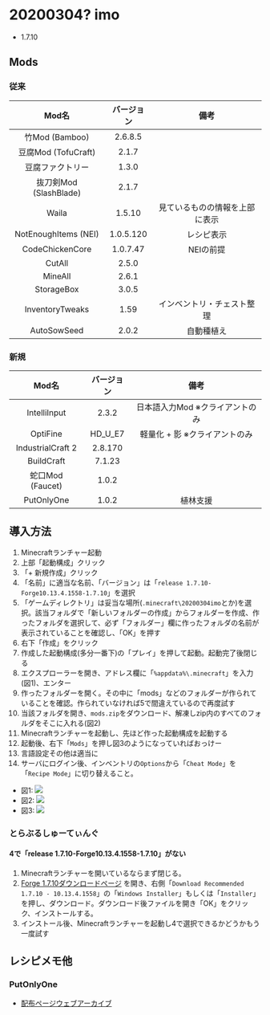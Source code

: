 # 20200304? imo

- 1.7.10

## Mods

### 従来

|Mod名|バージョン|備考|
|:-:|:-:|:-:|
|竹Mod (Bamboo)|2.6.8.5||
|豆腐Mod (TofuCraft)|2.1.7||
|豆腐ファクトリー|1.3.0||
|抜刀剣Mod (SlashBlade)|2.1.7||
|Waila|1.5.10|見ているものの情報を上部に表示|
|NotEnoughItems (NEI)|1.0.5.120|レシピ表示|
|CodeChickenCore|1.0.7.47|NEIの前提|
|CutAll|2.5.0||
|MineAll|2.6.1|
|StorageBox|3.0.5||
|InventoryTweaks|1.59|インベントリ・チェスト整理|
|AutoSowSeed|2.0.2|自動種植え|

### 新規

|Mod名|バージョン|備考|
|:-:|:-:|:-:|
|IntelliInput|2.3.2|日本語入力Mod ※クライアントのみ|
|OptiFine|HD_U_E7|軽量化 + 影 ※クライアントのみ|
|IndustrialCraft 2|2.8.170||
|BuildCraft|7.1.23||
|蛇口Mod (Faucet)|1.0.2||
|PutOnlyOne|1.0.2|植林支援|

## 導入方法

1. Minecraftランチャー起動
2. 上部「起動構成」クリック
3. 「+ 新規作成」クリック
4. 「名前」に適当な名前、「バージョン」は「`release 1.7.10-Forge10.13.4.1558-1.7.10`」を選択
5. 「ゲームディレクトリ」は妥当な場所(`.minecraft\20200304imo`とか)を選択。該当フォルダで「新しいフォルダーの作成」からフォルダーを作成、作ったフォルダを選択して、必ず「フォルダー」欄に作ったフォルダの名前が表示されていることを確認し、「OK」を押す
6. 右下「作成」をクリック
7. 作成した起動構成(多分一番下)の「プレイ」を押して起動。起動完了後閉じる
8. エクスプローラーを開き、アドレス欄に「`%appdata%\.minecraft`」を入力(図1)、エンター
9. 作ったフォルダーを開く。その中に「mods」などのフォルダーが作られていることを確認。作られていなければ5で間違えているので再度試す
10. 当該フォルダを開き、`mods.zip`をダウンロード、解凍しzip内のすべてのフォルダをそこに入れる(図2)
11. Minecraftランチャーを起動し、先ほど作った起動構成を起動する
12. 起動後、右下「`Mods`」を押し図3のようになっていればおっけー
13. 言語設定その他は適当に
14. サーバにログイン後、インベントリの`Options`から「`Cheat Mode`」を「`Recipe Mode`」に切り替えること。

- 図1: ![](https://i.imgur.com/WMMlLzr.png)
- 図2: ![](https://i.imgur.com/krHez5v.png)
- 図3: ![](https://i.imgur.com/xb8Tjg0.png)

### とらぶるしゅーてぃんぐ

#### 4で「release 1.7.10-Forge10.13.4.1558-1.7.10」がない

1. Minecraftランチャーを開いているならまず閉じる。
2. [Forge 1.7.10ダウンロードページ](http://files.minecraftforge.net/maven/net/minecraftforge/forge/index_1.7.10.html) を開き、右側「`Download Recommended 1.7.10 - 10.13.4.1558`」の「`Windows Installer`」もしくは「`Installer`」を押し、ダウンロード。ダウンロード後ファイルを開き「OK」をクリック、インストールする。
3. インストール後、Minecraftランチャーを起動し4で選択できるかどうかもう一度試す

## レシピメモ他

### PutOnlyOne

- [配布ページウェブアーカイブ](http://web.archive.org/web/20161104123941/http://forum.minecraftuser.jp/viewtopic.php?f=13&t=6984&start=40#p63272)
